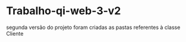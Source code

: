 # Trabalho-qi-web-3-v2
segunda versão do projeto
foram criadas as pastas referentes à classe Cliente
